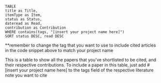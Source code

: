 ```dataview  
TABLE  
title as Title,  
itemType as Item,  
status as Status,  
dateread as Read,  
contribution as Contribution  
WHERE contains(tags, "[insert your project name here]")  
SORT status DESC, read DESC  
```

**remember to change the tag that you want to use to include cited articles in the code snippet above to match your project name

This is a table to show all the papers that you've shortlisted to be cited, and their respective contributions. To include a paper in this table, just add #[insert your project name here] to the tags field of the respective literature note you want to cite